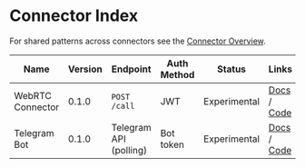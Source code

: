 # Connector Index

For shared patterns across connectors see the [Connector Overview](README.md).

| Name | Version | Endpoint | Auth Method | Status | Links |
| --- | --- | --- | --- | --- | --- |
| WebRTC Connector | 0.1.0 | `POST /call` | JWT | Experimental | [Docs](../communication_interfaces.md) / [Code](../../connectors/webrtc_connector.py) |
| Telegram Bot | 0.1.0 | Telegram API (polling) | Bot token | Experimental | [Docs](../communication_interfaces.md) / [Code](../../communication/telegram_bot.py) |

